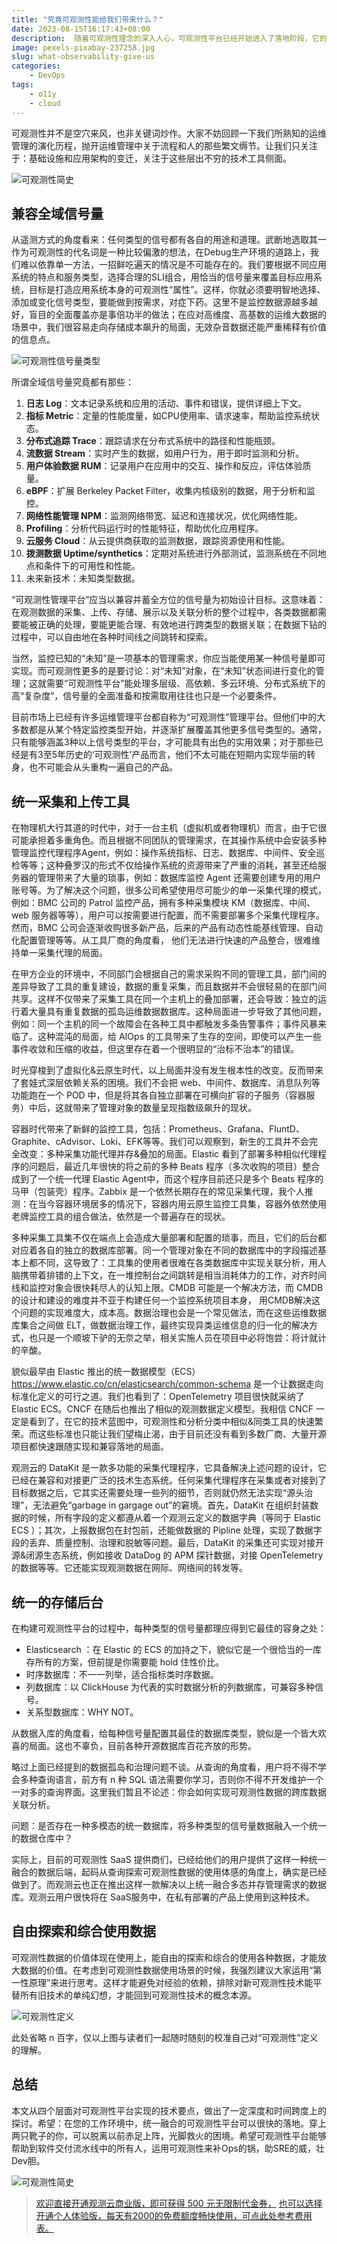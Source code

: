 ```yaml
---
title: "究竟可观测性能给我们带来什么？"
date: 2023-08-15T16:17:43+08:00
description:  随着可观测性理念的深入人心，可观测性平台已经开始进入了落地阶段，它的先进性已经毋庸置疑；而另外一只靴子：它如何以一个统一融合的平台在企业中生根发芽？
image: pexels-pixabay-237258.jpg
slug: what-observability-give-us
categories:
    - DevOps
tags:
    - o11y
    - cloud
---
```

可观测性并不是空穴来风，也非关键词炒作。大家不妨回顾一下我们所熟知的运维管理的演化历程，抛开运维管理中关于流程和人的那些繁文缛节。让我们只关注于：基础设施和应用架构的变迁，关注于这些层出不穷的技术工具侧面。

![可观测性简史](o11y-infographic.jpg)

## 兼容全域信号量

从遥测方式的角度看来：任何类型的信号都有各自的用途和道理。武断地选取其一作为可观测性的代名词是一种比较偏激的想法，在Debug生产环境的道路上，我们难以依靠单一方法，一招鲜吃遍天的情况是不可能存在的。我们要根据不同应用系统的特点和服务类型，选择合理的SLI组合，用恰当的信号量来覆盖目标应用系统，目标是打造应用系统本身的可观测性“属性”。这样，你就必须要明智地选择、添加或变化信号类型，要能做到按需求，对症下药。这里不是监控数据源越多越好，盲目的全面覆盖亦是事倍功半的做法；在应对高维度、高基数的运维大数据的场景中，我们很容易走向存储成本飙升的局面，无效杂音数据还能严重稀释有价值的信息点。

![可观测性信号量类型](o11y-sig.png)

所谓全域信号量究竟都有那些：

1. **日志 Log**：文本记录系统和应用的活动、事件和错误，提供详细上下文。
2. **指标 Metric**：定量的性能度量，如CPU使用率、请求速率，帮助监控系统状态。
3. **分布式追踪 Trace**：跟踪请求在分布式系统中的路径和性能瓶颈。
4. **流数据 Stream**：实时产生的数据，如用户行为，用于即时监测和分析。
5. **用户体验数据 RUM**：记录用户在应用中的交互、操作和反应，评估体验质量。
6. **eBPF**：扩展 Berkeley Packet Filter，收集内核级别的数据，用于分析和监控。
7. **网络性能管理 NPM**：监测网络带宽、延迟和连接状况，优化网络性能。
8. **Profiling**：分析代码运行时的性能特征，帮助优化应用程序。
9. **云服务 Cloud**：从云提供商获取的监测数据，跟踪资源使用和性能。
10. **拨测数据 Uptime/synthetics**：定期对系统进行外部测试，监测系统在不同地点和条件下的可用性和性能。
11. 未来新技术：未知类型数据。

“可观测性管理平台”应当以兼容并蓄全方位的信号量为初始设计目标。这意味着：在观测数据的采集、上传、存储、展示以及关联分析的整个过程中，各类数据都需要能被正确的处理，要能更能合理、有效地进行跨类型的数据关联；在数据下钻的过程中，可以自由地在各种时间线之间跳转和探索。

当然，监控已知的“未知”是一项基本的管理需求，你应当能使用某一种信号量即可实现。而可观测性更多的是要讨论：对“未知”对象，在“未知”状态间进行变化的管理；这就需要“可观测性平台”能处理多层级、高依赖、多云环境、分布式系统下的高“复杂度”，信号量的全面准备和按需取用往往也只是一个必要条件。

目前市场上已经有许多运维管理平台都自称为“可观测性”管理平台。但他们中的大多数都是从某个特定监控类型开始，并逐渐扩展覆盖其他更多信号类型的。通常，只有能够涵盖3种以上信号类型的平台，才可能具有出色的实用效果；对于那些已经是有3至5年历史的‘可观测性’产品而言，他们不太可能在短期内实现华丽的转身，也不可能会从头重构一遍自己的产品。

## 统一采集和上传工具

在物理机大行其道的时代中，对于一台主机（虚拟机或者物理机）而言，由于它很可能承担着多重角色。而且根据不同团队的管理需求，在其操作系统中会安装多种管理监控代理程序Agent，例如：操作系统指标、日志、数据库、中间件、安全巡检等等；这种叠罗汉的形式不仅给操作系统的资源带来了严重的消耗，甚至还给服务器的管理带来了大量的琐事，例如：数据库监控 Agent 还需要创建专用的用户账号等。为了解决这个问题，很多公司希望使用尽可能少的单一采集代理的模式，例如：BMC 公司的 Patrol 监控产品，拥有多种采集模块 KM（数据库、中间、web 服务器等等），用户可以按需要进行配置，而不需要部署多个采集代理程序。然而，BMC 公司会逐渐收购很多新产品，后来的产品有动态性能基线管理、自动化配置管理等等。从工具厂商的角度看， 他们无法进行快速的产品整合，很难维持单一采集代理的局面。

在甲方企业的环境中，不同部门会根据自己的需求采购不同的管理工具，部门间的差异导致了工具的重复建设，数据的重复采集，而且数据并不会很轻易的在部门间共享。这样不仅带来了采集工具在同一个主机上的叠加部署，还会导致：独立的运行着大量具有重复数据的孤岛运维数据数据库。这种局面进一步导致了其他问题，例如：同一个主机的同一个故障会在各种工具中都触发多条告警事件；事件风暴来临了。这种混沌的局面，给 AIOps 的工具带来了生存的空间，即使可以产生一些事件收敛和压缩的收益，但这里存在着一个很明显的“治标不治本”的错误。

时光穿梭到了虚拟化&云原生时代，以上局面并没有发生根本性的改变。反而带来了套娃式深层依赖关系的困境。我们不会把 web、中间件、数据库、消息队列等功能跑在一个 POD 中，但是将其各自独立部署在可横向扩容的子服务（容器服务）中后，这就带来了管理对象的数量呈现指数级飙升的现状。

容器时代带来了新鲜的监控工具，包括：Prometheus、Grafana、FluntD、Graphite、cAdvisor、Loki、EFK等等。我们可以观察到，新生的工具并不会完全改变：多种采集功能代理并存&叠加的局面。Elastic 看到了部署多种相似代理程序的问题后，最近几年很快的将之前的多种 Beats 程序（多次收购的项目）整合成到了一个统一代理 Elastic Agent中，而这个程序目前还只是多个 Beats 程序的马甲（包装壳）程序。Zabbix 是一个依然长期存在的常见采集代理，我个人推测：在当今容器环境居多的情况下，容器内用云原生监控工具集，容器外依然使用老牌监控工具的组合做法，依然是一个普遍存在的现状。

多种采集工具集不仅在端点上会造成大量部署和配置的琐事，而且，它们的后台都对应着各自的独立的数据库部署。同一个管理对象在不同的数据库中的字段描述基本上都不同，这导致了：工具集的使用者很难在各类数据库中实现关联分析，用人脑携带着排错的上下文，在一堆控制台之间跳转是相当消耗体力的工作，对齐时间线和监控对象会很快耗尽人的认知上限。CMDB 可能是一个解决方法，而 CMDB 的设计和建设的难度并不亚于构建任何一个监控系统项目本身， 用CMDB解决这个问题的实现难度大，成本高。数据治理也会是一个常见做法，而在这些运维数据库集合之间做 ELT，做数据治理工作，最终实现异类运维信息的归一化的解决方式，也只是一个顺坡下驴的无奈之举，相关实施人员在项目中必将饱尝：将计就计的辛酸。

貌似最早由 Elastic 推出的统一数据模型（ECS）<https://www.elastic.co/cn/elasticsearch/common-schema> 是一个让数据走向标准化定义的可行之道。我们也看到了：OpenTelemetry 项目很快就采纳了 Elastic ECS。CNCF 在随后也推出了相似的观测数据定义模型。我相信 CNCF 一定是看到了，在它的技术蓝图中，可观测性和分析分类中相似&同类工具的快速繁荣。而这些标准也只能让我们望梅止渴，由于目前还没有看到多数厂商、大量开源项目都快速跟随实现和兼容落地的局面。

观测云的 DataKit 是一款多功能的采集代理程序，它具备解决上述问题的设计，它已经在兼容和对接更广泛的技术生态系统。任何采集代理程序在采集或者对接到了目标数据之后，它其实还需要处理一些列的细节，否则就仍然无法实现“源头治理”，无法避免“garbage in gargage out”的窘境。首先，DataKit 在组织封装数据的时候，所有字段的定义都遵从着一个观测云定义的数据字典（等同于 Elastic ECS ）；其次，上报数据包在封包前，还能做数据的 Pipline 处理，实现了数据字段的丢弃、质量控制、治理和脱敏等问题。最后，DataKit 的采集还可实现对接开源&闭源生态系统，例如接收 DataDog 的 APM 探针数据，对接 OpenTelemetry 的数据等等。它还能实现观测数据在网际、网络间的转发等。

## 统一的存储后台

在构建可观测性平台的过程中，每种类型的信号量都理应得到它最佳的容身之处：

* Elasticsearch ：在 Elastic 的 ECS 的加持之下，貌似它是一个很恰当的一库存所有的方案，但前提是你需要能 hold 住性价比。
* 时序数据库：不一一列举，适合指标类时序数据。
* 列数据库：以 ClickHouse 为代表的实时数据分析的列数据库，可兼容多种信号。
* 关系型数据库：WHY NOT。

从数据入库的角度看，给每种信号量配置其最佳的数据库类型，貌似是一个皆大欢喜的局面。这也不辜负，目前各种开源数据库百花齐放的形势。

略过上面已经提到的数据孤岛和治理问题不谈。从查询的角度看，用户将不得不学会多种查询语言，前方有 n 种 SQL 语法需要你学习，否则你不得不开发维护一个一对多的查询界面。这里我们暂且不论述：你会如何实现可观测性数据的跨库数据关联分析。

问题：是否存在一种多模态的统一数据库，将多种类型的信号量数据融入一个统一的数据仓库中？

实际上，目前的可观测性 SaaS 提供商们，已经给他们的用户提供了这样一种统一融合的数据后端，起码从查询探索可观测性数据的使用体感的角度上，确实是已经做到了。而观测云也正在推出这样一款解决以上统一融合多态并存管理需求的数据库。观测云用户很快将在 SaaS服务中，在私有部署的产品上使用到这种技术。

## 自由探索和综合使用数据

可观测性数据的价值体现在使用上，能自由的探索和综合的使用各种数据，才能放大数据的价值。在考虑到可观测性数据使用场景的时候，我强烈建议大家运用“第一性原理”来进行思考。这样才能避免对经验的依赖，排除对新可观测性技术能平替所有旧技术的单纯幻想，才能回到可观测性技术的概念本源。


![可观测性定义](o11y-define.jpg)

此处省略 n 百字，仅以上图与读者们一起随时随刻的校准自己对“可观测性”定义的理解。

## 总结

本文从四个层面对可观测性平台实现的技术要点，做出了一定深度和时间跨度上的探讨。希望：在您的工作环境中，统一融合的可观测性平台可以很快的落地。穿上两只靴子的你，可以脱离以前赤足上阵，光脚救火的困境。希望可观测性平台能够帮助到软件交付流水线中的所有人，运用可观测性来补Ops的锅，助SRE的威，壮Dev胆。

![可观测性简史](/img/O11y-infograph.jpg)
> [欢迎直接开通观测云商业版，即可获得 500 元无限制代金券，](https://auth.guance.com/businessRegister?source=martinLiu)
> [也可以选择开通个人体验版，每天有2000的免费额度畅快使用，可点此处参考费用表。](https://www.guance.com/billing#business#China?source=martinLiu)
